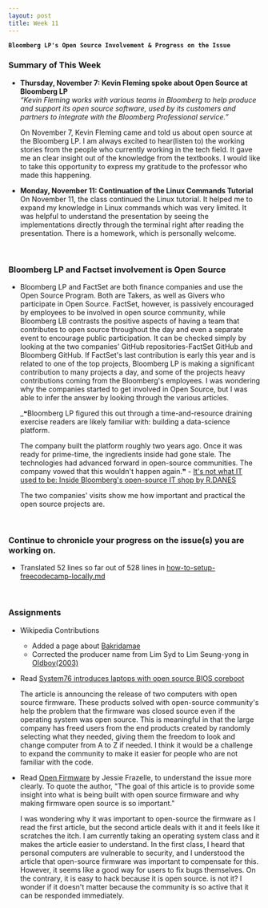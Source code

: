 ```yaml
---
layout: post
title: Week 11
---
```


**`Bloomberg LP's Open Source Involvement & Progress on the Issue`**

### Summary of This Week
- **Thursday, November 7: Kevin Fleming spoke about Open Source at Bloomberg LP**  
_“Kevin Fleming works with various teams in Bloomberg to help produce and support its open source software, used by its customers and partners to integrate with the Bloomberg Professional service.”_ 

  On November 7, Kevin Fleming came and told us about open source at the Bloomberg LP. I am always excited to hear(listen to) the working stories from the people who currently working in the tech field. It gave me an clear insight out of the knowledge from the textbooks. I would like to take this opportunity to express my gratitude to the professor who made this happening.
 
- **Monday, November 11: Continuation of the Linux Commands Tutorial**    
  On November 11, the class continued the Linux tutorial. It helped me to expand my knowledge in Linux commands which was very limited. It was helpful to understand the presentation by seeing the implementations directly through the terminal right after reading the presentation. There is a homework, which is personally welcome.
 
&nbsp;
&nbsp;

### Bloomberg LP and Factset involvement is Open Source 
- Bloomberg LP and FactSet are both finance companies and use the Open Source Program. Both are Takers, as well as Givers who participate in Open Source. FactSet, however, is passively encouraged by employees to be involved in open source community, while Bloomberg LB contrasts the positive aspects of having a team that contributes to open source throughout the day and even a separate event to encourage public participation. It can be checked simply by looking at the two companies' GitHub repositories-FactSet GitHub and Bloomberg GitHub. If FactSet's last contribution is early this year and is related to one of the top projects, Bloomberg LP is making a significant contribution to many projects a day, and some of the projects heavy contributions coming from the Bloomberg's employees. I was wondering why the companies started to get involved in Open Source, but I was able to infer the answer by looking through the various articles.  

  _❝Bloomberg LP figured this out through a time-and-resource draining exercise readers are likely familiar with: building a data-science platform.

  The company built the platform roughly two years ago. Once it was ready for prime-time, the ingredients inside had gone stale. The technologies had advanced forward in open-source communities. The company vowed that this wouldn't happen again.❞ - [It's not what IT used to be: Inside Bloomberg's open-source IT shop by R.DANES](https://siliconangle.com/2018/12/14/its-not-what-it-use-to-be-inside-bloombergs-open-source-it-shop-kubecon/)
 
  The two companies' visits show me how important and practical the open source projects are.

&nbsp;
&nbsp;

### Continue to chronicle your progress on the issue(s) you are working on.

- Translated 52 lines so far out of 528 lines in [how-to-setup-freecodecamp-locally.md](https://github.com/nancydocode/freeCodeCamp/blob/how-to-setup-freecodecamp-locally.md/docs/i18n-languages/korean/how-to-setup-freecodecamp-locally.md)

&nbsp;
&nbsp;

### Assignments  
- Wikipedia Contributions
  - Added a page about [Bakridamae](https://en.wikipedia.org/wiki/Bakridamae)
  - Corrected the producer name from Lim Syd to Lim Seung-yong in [Oldboy(2003)](https://en.wikipedia.org/wiki/Oldboy_(2003_film))  
  
- Read [System76 introduces laptops with open source BIOS coreboot](https://opensource.com/article/19/11/coreboot-system76-laptops?utm_campaign=intrel)  
  
  The article is announcing the release of two computers with open source firmware. These products solved with open-source community's help the problem that the firmware was closed source even if the operating system was open source. This is meaningful in that the large company has freed users from the end products created by randomly selecting what they needed, giving them the freedom to look and change computer from A to Z if needed. I think it would be a challenge to expand the community to make it easier for people who are not familiar with the code.  
  
- Read [Open Firmware](https://cacm.acm.org/magazines/2019/10/239673-open-source-firmware/fulltext) by Jessie Frazelle, to understand the issue more clearly. To quote the author, "The goal of this article is to provide some insight into what is being built with open source firmware and why making firmware open source is so important."
  
  I was wondering why it was important to open-source the firmware as I read the first article, but the second article deals with it and it feels like it scratches the itch. I am currently taking an operating system class and it makes the article easier to understand. In the first class, I heard that personal computers are vulnerable to security, and I understood the article that open-source firmware was important to compensate for this. However, it seems like a good way for users to fix bugs themselves. On the contrary, it is easy to hack because it is open source. is not it? I wonder if it doesn't matter because the community is so active that it can be responded immediately.
  
<!-- Next Week
- Do all of the exercises from the slide Exercises 1 in the Linux Tutorial. I have created private repositories on GitHub for each of you, named with your username and linux-activities. Within that repository, put your solutions in the directory linux_hwk1. Name the file in that directory exercise-set-1.  [nancydocode-linux-activities](https://github.com/hunter-college-ossd-fall-2019/nancydocode-linux-activities)
-->

